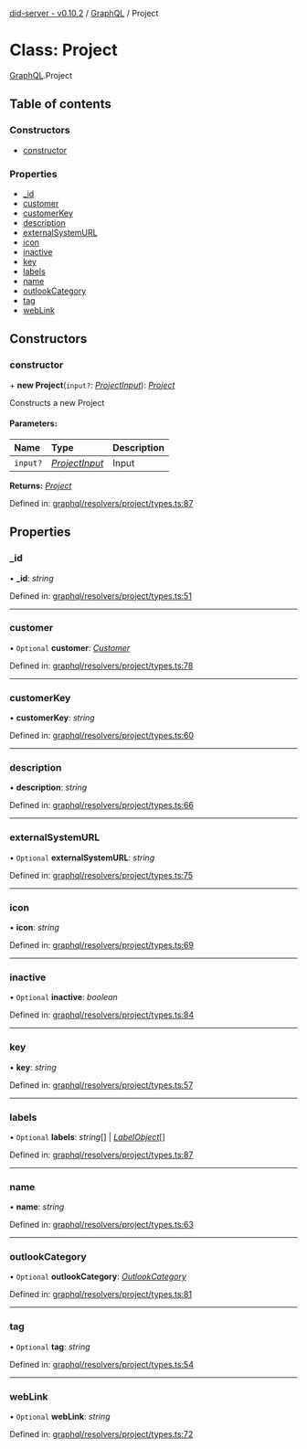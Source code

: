 [did-server - v0.10.2](../README.md) / [GraphQL](../modules/graphql.md) / Project

# Class: Project

[GraphQL](../modules/graphql.md).Project

## Table of contents

### Constructors

- [constructor](graphql.project.md#constructor)

### Properties

- [\_id](graphql.project.md#_id)
- [customer](graphql.project.md#customer)
- [customerKey](graphql.project.md#customerkey)
- [description](graphql.project.md#description)
- [externalSystemURL](graphql.project.md#externalsystemurl)
- [icon](graphql.project.md#icon)
- [inactive](graphql.project.md#inactive)
- [key](graphql.project.md#key)
- [labels](graphql.project.md#labels)
- [name](graphql.project.md#name)
- [outlookCategory](graphql.project.md#outlookcategory)
- [tag](graphql.project.md#tag)
- [webLink](graphql.project.md#weblink)

## Constructors

### constructor

\+ **new Project**(`input?`: [*ProjectInput*](graphql.projectinput.md)): [*Project*](graphql.project.md)

Constructs a new Project

#### Parameters:

Name | Type | Description |
:------ | :------ | :------ |
`input?` | [*ProjectInput*](graphql.projectinput.md) | Input    |

**Returns:** [*Project*](graphql.project.md)

Defined in: [graphql/resolvers/project/types.ts:87](https://github.com/Puzzlepart/did/blob/dev/server/graphql/resolvers/project/types.ts#L87)

## Properties

### \_id

• **\_id**: *string*

Defined in: [graphql/resolvers/project/types.ts:51](https://github.com/Puzzlepart/did/blob/dev/server/graphql/resolvers/project/types.ts#L51)

___

### customer

• `Optional` **customer**: [*Customer*](graphql.customer.md)

Defined in: [graphql/resolvers/project/types.ts:78](https://github.com/Puzzlepart/did/blob/dev/server/graphql/resolvers/project/types.ts#L78)

___

### customerKey

• **customerKey**: *string*

Defined in: [graphql/resolvers/project/types.ts:60](https://github.com/Puzzlepart/did/blob/dev/server/graphql/resolvers/project/types.ts#L60)

___

### description

• **description**: *string*

Defined in: [graphql/resolvers/project/types.ts:66](https://github.com/Puzzlepart/did/blob/dev/server/graphql/resolvers/project/types.ts#L66)

___

### externalSystemURL

• `Optional` **externalSystemURL**: *string*

Defined in: [graphql/resolvers/project/types.ts:75](https://github.com/Puzzlepart/did/blob/dev/server/graphql/resolvers/project/types.ts#L75)

___

### icon

• **icon**: *string*

Defined in: [graphql/resolvers/project/types.ts:69](https://github.com/Puzzlepart/did/blob/dev/server/graphql/resolvers/project/types.ts#L69)

___

### inactive

• `Optional` **inactive**: *boolean*

Defined in: [graphql/resolvers/project/types.ts:84](https://github.com/Puzzlepart/did/blob/dev/server/graphql/resolvers/project/types.ts#L84)

___

### key

• **key**: *string*

Defined in: [graphql/resolvers/project/types.ts:57](https://github.com/Puzzlepart/did/blob/dev/server/graphql/resolvers/project/types.ts#L57)

___

### labels

• `Optional` **labels**: *string*[] \| [*LabelObject*](graphql.labelobject.md)[]

Defined in: [graphql/resolvers/project/types.ts:87](https://github.com/Puzzlepart/did/blob/dev/server/graphql/resolvers/project/types.ts#L87)

___

### name

• **name**: *string*

Defined in: [graphql/resolvers/project/types.ts:63](https://github.com/Puzzlepart/did/blob/dev/server/graphql/resolvers/project/types.ts#L63)

___

### outlookCategory

• `Optional` **outlookCategory**: [*OutlookCategory*](graphql.outlookcategory.md)

Defined in: [graphql/resolvers/project/types.ts:81](https://github.com/Puzzlepart/did/blob/dev/server/graphql/resolvers/project/types.ts#L81)

___

### tag

• `Optional` **tag**: *string*

Defined in: [graphql/resolvers/project/types.ts:54](https://github.com/Puzzlepart/did/blob/dev/server/graphql/resolvers/project/types.ts#L54)

___

### webLink

• `Optional` **webLink**: *string*

Defined in: [graphql/resolvers/project/types.ts:72](https://github.com/Puzzlepart/did/blob/dev/server/graphql/resolvers/project/types.ts#L72)
